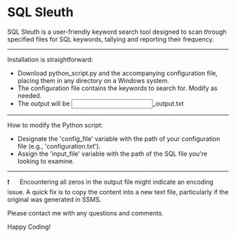 # SQL Sleuth

SQL Sleuth is a user-friendly keyword search tool designed to scan through specified files for SQL keywords, tallying and reporting their frequency.

---------

Installation is straightforward:    
*  Download python_script.py and the accompanying configuration file, placing them in any directory on a Windows system.    
*  The configuration file contains the keywords to search for.  Modify as needed.    
*  The output will be <input filename>_output.txt    

---------

How to modify the Python script:    
*  Designate the 'config_file' variable with the path of your configuration file (e.g., 'configuration.txt').
*  Assign the 'input_file' variable with the path of the SQL file you're looking to examine.

---------

:exclamation:&nbsp;&nbsp;&nbsp;&nbsp;&nbsp;&nbsp;Encountering all zeros in the output file might indicate an encoding issue. A quick fix is to copy the content into a new text file, particularly if the original was generated in SSMS.

Please contact me with any questions and comments.

Happy Coding!
